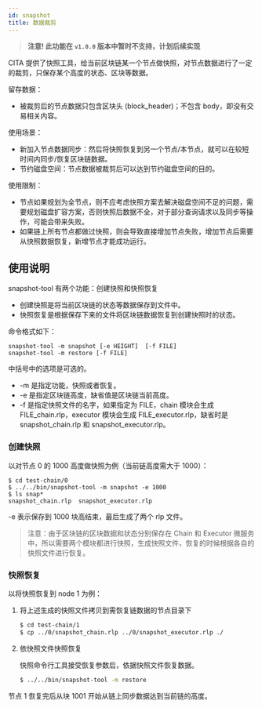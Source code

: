 ```yaml
---
id: snapshot
title: 数据裁剪
---
```


> **注意! 此功能在 `v1.0.0` 版本中暂时不支持，计划后续实现**

CITA 提供了快照工具，给当前区块链某一个节点做快照，对节点数据进行了一定的裁剪，只保存某个高度的状态、区块等数据。

留存数据：

* 被裁剪后的节点数据只包含区块头 (block_header)；不包含 body，即没有交易相关内容。

使用场景：
* 新加入节点数据同步：然后将快照恢复到另一个节点/本节点，就可以在较短时间内同步/恢复区块链数据。
* 节约磁盘空间：节点数据被裁剪后可以达到节约磁盘空间的目的。

使用限制：
* 节点如果规划为全节点，则不应考虑快照方案去解决磁盘空间不足的问题，需要规划磁盘扩容方案，否则快照后数据不全，对于部分查询请求以及同步等操作，可能会带来失败。
* 如果链上所有节点都做过快照，则会导致直接增加节点失败，增加节点后需要从快照数据恢复，新增节点才能成功运行。

## 使用说明

snapshot-tool 有两个功能：创建快照和快照恢复

- 创建快照是将当前区块链的状态等数据保存到文件中。
- 快照恢复是根据保存下来的文件将区块链数据恢复到创建快照时的状态。

命令格式如下：

```
snapshot-tool -m snapshot [-e HEIGHT]  [-f FILE]
snapshot-tool -m restore [-f FILE]
```

中括号中的选项是可选的。

- -m 是指定功能，快照或者恢复。
- -e 是指定区块链高度，缺省值是区块链当前高度。
- -f 是指定快照文件的名字，如果指定为 FILE，chain 模块会生成 FILE_chain.rlp，executor 模块会生成 FILE_executor.rlp，缺省时是 snapshot_chain.rlp 和 snapshot_executor.rlp。

### 创建快照

以对节点 0 的 1000 高度做快照为例（当前链高度需大于 1000）：

```
$ cd test-chain/0
$ ../../bin/snapshot-tool -m snapshot -e 1000
$ ls snap*
snapshot_chain.rlp  snapshot_executor.rlp
```

-e 表示保存到 1000 块高结束，最后生成了两个 rlp 文件。

> 注意：由于区块链的区块数据和状态分别保存在 Chain 和 Executor 微服务中，所以需要两个模块都进行快照，生成快照文件，恢复的时候根据各自的快照文件进行恢复。

### 快照恢复

以将快照恢复到 node 1 为例：

1. 将上述生成的快照文件拷贝到需恢复链数据的节点目录下

   ```bash
   $ cd test-chain/1
   $ cp ../0/snapshot_chain.rlp ../0/snapshot_executor.rlp ./
   ```

2. 依快照文件快照恢复

   快照命令行工具接受恢复参数后，依据快照文件恢复数据。

   ```bash
   $ ../../bin/snapshot-tool -m restore
   ```

节点 1 恢复完后从块 1001 开始从链上同步数据达到当前链的高度。

